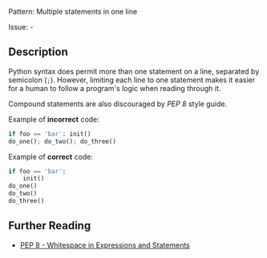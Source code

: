 Pattern: Multiple statements in one line

Issue: -

## Description

Python syntax does permit more than one statement on a line, separated by semicolon (`;`). However, limiting each line to one statement makes it easier for a human to follow a program's logic when reading through it.


Compound statements are also discouraged by _PEP 8_ style guide.


Example of **incorrect** code:

```python
if foo == 'bar': init()
do_one(); do_two(); do_three()
```

Example of **correct** code:

```python
if foo == 'bar':
    init()
do_one()
do_two()
do_three()
```

## Further Reading

* [PEP 8 - Whitespace in Expressions and Statements](https://www.python.org/dev/peps/pep-0008/#other-recommendations)
